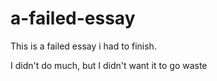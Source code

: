 ﻿# a-failed-essay

This is a failed essay i had to finish.

I didn't do much, but I didn't want it to go waste
